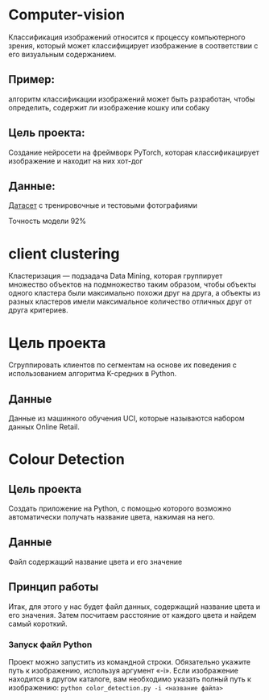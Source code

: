 # Computer-vision

Классификация изображений относится к процессу компьютерного зрения, который может классифицирует  изображение в соответствии с его визуальным содержанием. 

## Пример: 
алгоритм классификации изображений может быть разработан, чтобы определить, содержит ли изображение кошку или собаку

## Цель проекта: 
Создание нейросети на фреймворк PyTorch, которая классификацирует изображение и находит на них хот-дог 

## Данные: 
  [Датасет](https://drive.google.com/file/d/1QSt-ZISmr5ec16WWWzSDo2m4xV3SIhH6/view?usp=sharing "") с тренировочные и тестовыми фотографиями 

Точность модели
92%

# client clustering
Кластеризация — подзадача Data Mining, которая группирует множество объектов на подмножество таким образом, чтобы объекты одного кластера были максимально похожи друг на друга, а объекты из разных кластеров имели максимальное количество отличных друг от друга критериев.

# Цель проекта

Сгруппировать клиентов по сегментам на основе их поведения с использованием алгоритма K-средних в Python.

## Данные
Данные из машинного обучения UCI, которые называются набором данных Online Retail.

# Colour Detection 

## Цель проекта

Создать приложение на Python, с помощью которого возможно автоматически получать название цвета, нажимая на него. 

## Данные 

Файл содержащий название цвета и его значение

## Принцип работы
 
Итак, для этого у нас будет файл данных, содержащий название цвета и его значения. Затем посчитаем расстояние от каждого цвета и найдем самый короткий.


### Запуск файл Python

Проект можно запустить  из командной строки. Обязательно укажите путь к изображению, используя аргумент «-i». Если изображение находится в другом каталоге, вам необходимо указать полный путь к изображению:
`python color_detection.py -i <название файла> `
